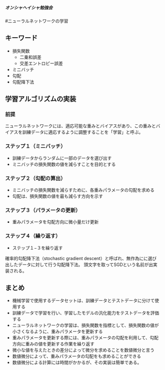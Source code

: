 ##### オンシャヘイシャ勉強会
#ニューラルネットワークの学習

## キーワード
+ 損失関数
    + 二乗和誤差
    + 交差エントロピー誤差
+ ミニバッチ
+ 勾配
+ 勾配降下法

## 学習アルゴリズムの実装

### 前提
ニューラルネットワークには、適応可能な重みとバイアスがあり、この重みとバイアスを訓練データに適応するように調整することを「学習」と呼ぶ。

### ステップ１（ミニバッチ）
+ 訓練データからランダムに一部のデータを選び出す
+ ミニバッチの損失関数の値を減らすことを目的とする

### ステップ２（勾配の算出）
+ ミニバッチの損失関数を減らすために、各重みパラメータの勾配を求める
+ 勾配は、損失関数の値を最も減らす方向を示す

### ステップ３（パラメータの更新）
+ 重みパラメータを勾配方向に微小量だけ更新

### ステップ４（繰り返す）
+ ステップ１−３を繰り返す

確率的勾配降下法（stochastic gradient descent）と呼ばれ、無作為にに選び出したデータに対して行う勾配降下法。
頭文字を取ってSGDという名前が出実装される。

## まとめ
+ 機械学習で使用するデータセットは、訓練データとテストデータに分けて使用する
+ 訓練データで学習を行い、学習したモデルの汎化能力をテストデータを評価する
+ ニューラルネットワークの学習は、損失関数を指標として、損失関数の値が小さくなるように、重みパラメータを更新する
+ 重みパラメータを更新する際には、重みパラメータの勾配を利用して、勾配方向に重みの値を更新する作業を繰り返す
+ 微小な値を与えたときの差分によって微分を求めることを数値微分と言う
+ 数値微分によって、重みパラメータの勾配をも求めることができる
+ 数値微分による計算には時間がかかるが、その実装は簡単である。